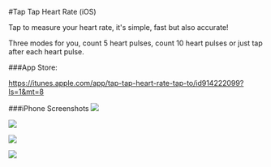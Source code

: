 #Tap Tap Heart Rate (iOS)


Tap to measure your heart rate, it's simple, fast but also accurate!

Three modes for you, count 5 heart pulses, count 10 heart pulses or just tap after each heart pulse.

###App Store:

https://itunes.apple.com/app/tap-tap-heart-rate-tap-to/id914222099?ls=1&mt=8

###iPhone Screenshots
![](http://a3.mzstatic.com/us/r30/Purple4/v4/f2/4f/fe/f24ffe62-4deb-720c-e31c-d0830e87fe71/screen568x568.jpeg)

![](http://a1.mzstatic.com/us/r30/Purple3/v4/af/46/a4/af46a491-791b-b16f-94a3-869065968e31/screen568x568.jpeg)

![](http://a4.mzstatic.com/us/r30/Purple3/v4/ac/05/31/ac05317c-a990-3741-e3fb-cbf6fb49cb23/screen568x568.jpeg)

![](http://a5.mzstatic.com/us/r30/Purple4/v4/b4/7e/54/b47e5492-3da8-b4f4-3433-6dcb2ff63ac5/screen568x568.jpeg)

